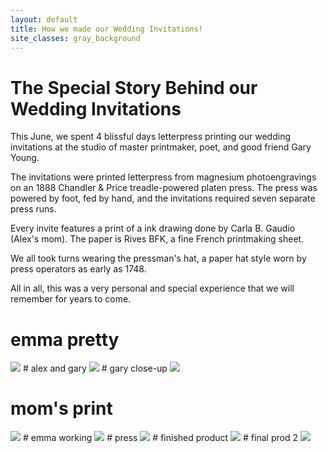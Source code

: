 ```yaml
---
layout: default
title: How we made our Wedding Invitations!
site_classes: gray_background
---
```


The Special Story Behind our Wedding Invitations
=======

This June, we spent 4 blissful days letterpress printing our wedding invitations at the studio of master printmaker, poet, and good friend Gary Young.

The invitations were printed letterpress from magnesium photoengravings on an 1888 Chandler & Price treadle-powered platen press. The press was powered by foot, fed by hand, and the invitations required seven separate press runs.

Every invite features a print of a ink drawing done by Carla B. Gaudio (Alex's mom). The paper is Rives BFK, a fine French printmaking sheet.

We all took turns wearing the pressman's hat, a paper hat style worn by press operators as early as 1748.

All in all, this was a very personal and special experience that we will remember for years to come.

# emma pretty
<img src="{{ site.baseurl }}/img/invitations/2014-06-16 16.28.51.jpg">
# alex and gary
<img src="{{ site.baseurl }}/img/invitations/2014-06-16 16.21.38.jpg">
# gary close-up
<img src="{{ site.baseurl }}/img/invitations/2014-06-16 16.25.32.jpg">

# mom's print
<img src="{{ site.baseurl }}/img/invitations/2014-06-16 16.01.30.jpg">
# emma working
<img src="{{ site.baseurl }}/img/invitations/IMAG0353.jpg">
# press
<img src="{{ site.baseurl }}/img/invitations/2014-06-16 18.17.19.jpg">
# finished product
<img src="{{ site.baseurl }}/img/invitations/2014-06-16 19.48.04.jpg">
# final prod 2
<img src="{{ site.baseurl }}/img/invitations/2014-06-16 16.07.25.jpg">
